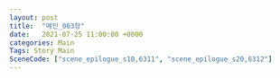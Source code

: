 ```yaml
---
layout: post
title:  "메인_063장"
date:   2021-07-25 11:00:00 +0000
categories: Main
Tags: Story Main
SceneCode: ["scene_epilogue_s10,6311", "scene_epilogue_s20,6312"]
---
```


